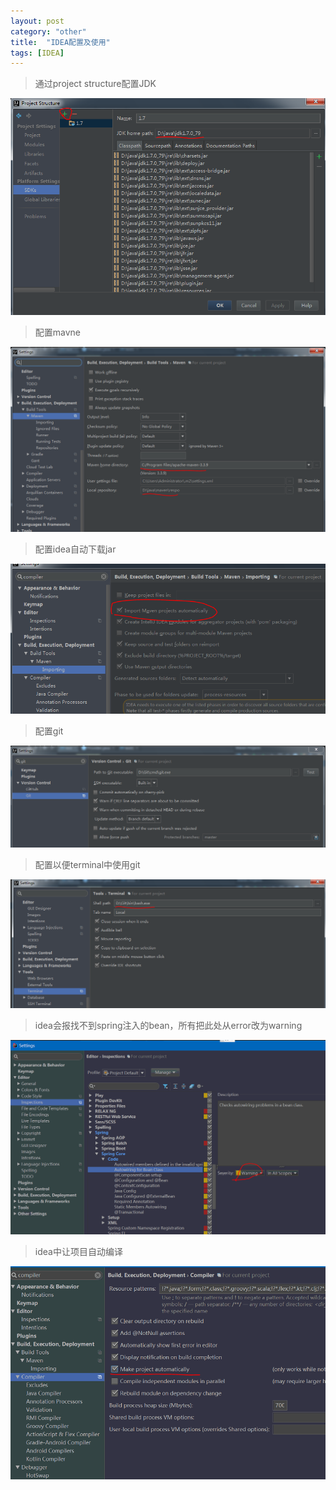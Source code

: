 ```yaml
---
layout: post
category: "other"
title:  "IDEA配置及使用"
tags: [IDEA]
---
```


> 通过project structure配置JDK  

![](/markdownImg/other/configjdk.png)  


> 配置mavne  

![](/markdownImg/other/maven.png)  
<!-- more -->


> 配置idea自动下载jar  

![](/markdownImg/other/autodownload.png)  


> 配置git  

![](/markdownImg/other/configgit.png)  


> 配置以便terminal中使用git  

![](/markdownImg/other/terminalgit.png)  
> idea会报找不到spring注入的bean，所有把此处从error改为warning  

![](/markdownImg/other/nobean.png)  


> idea中让项目自动编译  

![](/markdownImg/other/automake.png)